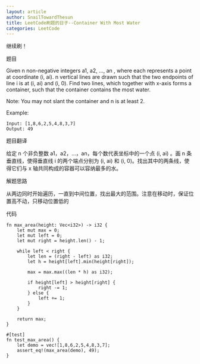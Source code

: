 ```yaml
---
layout: article
author: SnailTowardThesun
title: LeetCode刷题的日子--Container With Most Water
categories: LeetCode
---
```


继续刷！

题目

Given n non-negative integers a1, a2, ..., an , where each represents a point at coordinate (i, ai). n vertical lines are drawn such that the two endpoints of line i is at (i, ai) and (i, 0). Find two lines, which together with x-axis forms a container, such that the container contains the most water.

Note: You may not slant the container and n is at least 2.

Example:

```
Input: [1,8,6,2,5,4,8,3,7]
Output: 49
```

题目翻译

给定 n 个非负整数 a1，a2，…，an，每个数代表坐标中的一个点 (i, ai) 。画 n 条垂直线，使得垂直线 i 的两个端点分别为 (i, ai) 和 (i, 0)。找出其中的两条线，使得它们与 x 轴共同构成的容器可以容纳最多的水。

解题思路

从两边同时开始遍历，一直到中间位置，找出最大的范围。注意在移动时，保证位置高不动，只移动位置低的

代码

```
fn max_area(height: Vec<i32>) -> i32 {
    let mut max = 0;
    let mut left = 0;
    let mut right = height.len() - 1;

    while left < right {
        let len = (right - left) as i32;
        let h = height[left].min(height[right]);

        max = max.max((len * h) as i32);

        if height[left] > height[right] {
            right -= 1;
        } else {
            left += 1;
        }
    }

    return max;
}

#[test]
fn test_max_area() {
    let demo = vec![1,8,6,2,5,4,8,3,7];
    assert_eq!(max_area(demo), 49);
}
```

